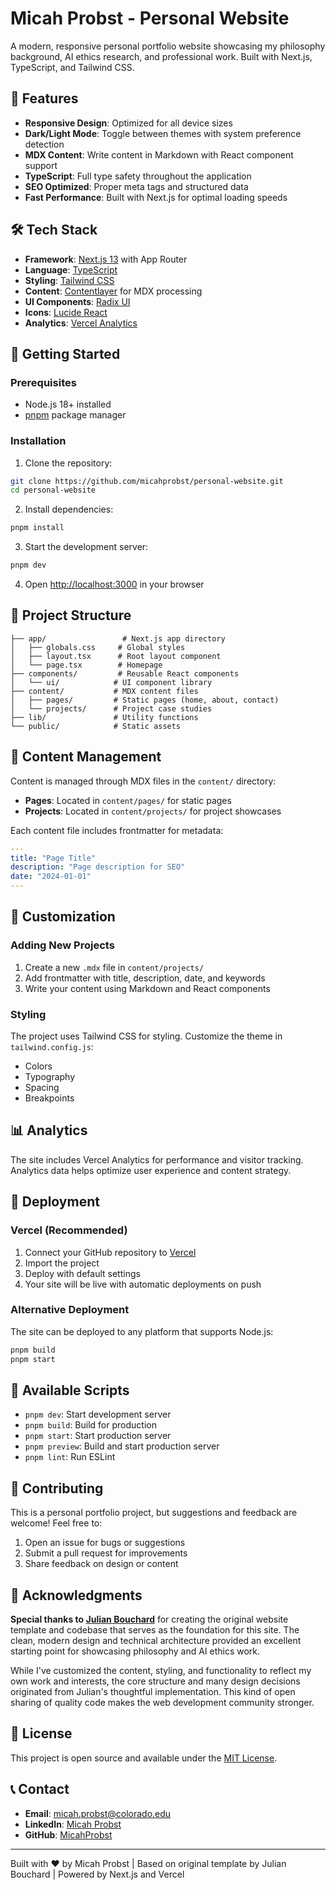 # Micah Probst - Personal Website

A modern, responsive personal portfolio website showcasing my philosophy background, AI ethics research, and professional work. Built with Next.js, TypeScript, and Tailwind CSS.

## 🌟 Features

- **Responsive Design**: Optimized for all device sizes
- **Dark/Light Mode**: Toggle between themes with system preference detection
- **MDX Content**: Write content in Markdown with React component support
- **TypeScript**: Full type safety throughout the application
- **SEO Optimized**: Proper meta tags and structured data
- **Fast Performance**: Built with Next.js for optimal loading speeds

## 🛠️ Tech Stack

- **Framework**: [Next.js 13](https://nextjs.org/) with App Router
- **Language**: [TypeScript](https://www.typescriptlang.org/)
- **Styling**: [Tailwind CSS](https://tailwindcss.com/)
- **Content**: [Contentlayer](https://contentlayer.dev/) for MDX processing
- **UI Components**: [Radix UI](https://www.radix-ui.com/)
- **Icons**: [Lucide React](https://lucide.dev/)
- **Analytics**: [Vercel Analytics](https://vercel.com/analytics)

## 🚀 Getting Started

### Prerequisites

- Node.js 18+ installed
- [pnpm](https://pnpm.io/) package manager

### Installation

1. Clone the repository:
```bash
git clone https://github.com/micahprobst/personal-website.git
cd personal-website
```

2. Install dependencies:
```bash
pnpm install
```

3. Start the development server:
```bash
pnpm dev
```

4. Open [http://localhost:3000](http://localhost:3000) in your browser

## 📁 Project Structure

```
├── app/                 # Next.js app directory
│   ├── globals.css     # Global styles
│   ├── layout.tsx      # Root layout component
│   └── page.tsx        # Homepage
├── components/         # Reusable React components
│   └── ui/            # UI component library
├── content/           # MDX content files
│   ├── pages/         # Static pages (home, about, contact)
│   └── projects/      # Project case studies
├── lib/               # Utility functions
└── public/            # Static assets
```

## 📝 Content Management

Content is managed through MDX files in the `content/` directory:

- **Pages**: Located in `content/pages/` for static pages
- **Projects**: Located in `content/projects/` for project showcases

Each content file includes frontmatter for metadata:

```yaml
---
title: "Page Title"
description: "Page description for SEO"
date: "2024-01-01"
---
```

## 🎨 Customization

### Adding New Projects

1. Create a new `.mdx` file in `content/projects/`
2. Add frontmatter with title, description, date, and keywords
3. Write your content using Markdown and React components

### Styling

The project uses Tailwind CSS for styling. Customize the theme in `tailwind.config.js`:

- Colors
- Typography
- Spacing
- Breakpoints

## 📊 Analytics

The site includes Vercel Analytics for performance and visitor tracking. Analytics data helps optimize user experience and content strategy.

## 🚀 Deployment

### Vercel (Recommended)

1. Connect your GitHub repository to [Vercel](https://vercel.com)
2. Import the project
3. Deploy with default settings
4. Your site will be live with automatic deployments on push

### Alternative Deployment

The site can be deployed to any platform that supports Node.js:

```bash
pnpm build
pnpm start
```

## 📜 Available Scripts

- `pnpm dev`: Start development server
- `pnpm build`: Build for production
- `pnpm start`: Start production server
- `pnpm preview`: Build and start production server
- `pnpm lint`: Run ESLint

## 🤝 Contributing

This is a personal portfolio project, but suggestions and feedback are welcome! Feel free to:

1. Open an issue for bugs or suggestions
2. Submit a pull request for improvements
3. Share feedback on design or content

## 🙏 Acknowledgments

**Special thanks to [Julian Bouchard](https://github.com/JulianBouchard)** for creating the original website template and codebase that serves as the foundation for this site. The clean, modern design and technical architecture provided an excellent starting point for showcasing philosophy and AI ethics work.

While I've customized the content, styling, and functionality to reflect my own work and interests, the core structure and many design decisions originated from Julian's thoughtful implementation. This kind of open sharing of quality code makes the web development community stronger.

## 📄 License

This project is open source and available under the [MIT License](LICENSE).

## 📞 Contact

- **Email**: micah.probst@colorado.edu
- **LinkedIn**: [Micah Probst](https://www.linkedin.com/in/micah-probst-b80009172/)
- **GitHub**: [MicahProbst](https://github.com/micahprobst)

---

Built with ❤️ by Micah Probst | Based on original template by Julian Bouchard | Powered by Next.js and Vercel
